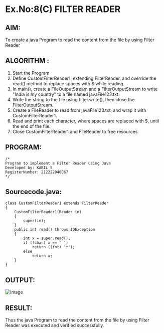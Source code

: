 # Ex.No:8(C)             FILTER READER
## AIM:
 To create a java Program to read the content from the file by using Filter Reader 


## ALGORITHM :
1.  Start the Program
2.  Define CustomFilterReader1, extending FilterReader, and override the read() method to replace spaces with $ while reading.
2.	In main(), create a FileOutputStream and a FilterOutputStream to write "India is my country" to a file named javaFile123.txt.
3.	Write the string to the file using filter.write(), then close the FilterOutputStream.
4.	Create a FileReader to read from javaFile123.txt, and wrap it with CustomFilterReader1.
5.	Read and print each character, where spaces are replaced with $, until the end of the file.
6.	Close CustomFilterReader1 and FileReader to free resources


## PROGRAM:
 ```
/*
Program to implement a Filter Reader using Java
Developed by: KABIL S
RegisterNumber: 212222040067
*/
```

## Sourcecode.java:

```
class CustomFilterReader1 extends FilterReader
{  
    CustomFilterReader1(Reader in)
    {  
        super(in);  
    }  
    public int read() throws IOException
    {
        int x = super.read();  
        if ((char) x == ' ')  
            return ((int) '*');  
        else  
            return x;  
    }  
}
```





## OUTPUT:
![image](https://github.com/user-attachments/assets/a2aa98fe-b59b-4e88-8431-e1862293a60b)



## RESULT:
Thus the java Program to read the content from the file by using Filter Reader  was executed and verified successfully.









